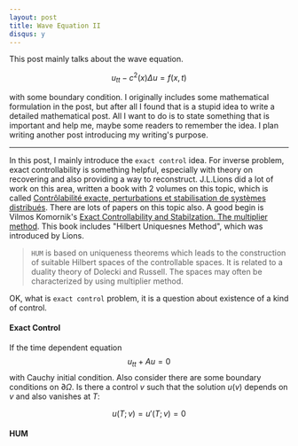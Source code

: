 ```yaml
---
layout: post
title: Wave Equation II
disqus: y
---
```


This post mainly talks about the wave equation.

$$u_{tt} - c^2(x) \Delta u = f(x ,t)$$

with some boundary condition. I originally includes some mathematical formulation in the post, but after all I found that is a stupid idea to write a detailed mathematical post. All I want to do is to state something that is important and help me, maybe some readers to remember the idea. I plan writing another post introducing my writing's purpose.

------
In this post, I mainly introduce the ``exact control`` idea. For inverse problem, exact controllability is something helpful, especially with theory on recovering and also providing a way to reconstruct. J.L.Lions did a lot of work on this area, written a book with 2 volumes on this topic, which is called [Contrôlabilité exacte, perturbations et stabilisation de systèmes distribués](http://www.amazon.com/Contr%C3%B4labilit%C3%A9-perturbations-stabilisation-syst%C3%A8mes-distribu%C3%A9s/dp/2225814775). There are lots of papers on this topic also. A good begin is Vilmos Komornik's [Exact Controllability and Stabilzation. The multiplier method](http://www.pg.im.ufrj.br/verao_arquivos/komornik1.PDF). This book includes "Hilbert Uniquesnes Method", which was introduced by Lions.

>``HUM`` is based on uniqueness theorems which leads to the construction of suitable Hilbert spaces of the controllable spaces. It is related to a duality theory of Dolecki and Russell. The spaces may often be characterized by using multiplier method.

OK, what is ``exact control`` problem, it is a question about existence of a kind of control.

#### Exact Control

If the time dependent equation
$$u_{tt} + A u = 0$$
with Cauchy initial condition. Also consider there are some boundary conditions on $\partial\Omega$. Is there a control $v$ such that the solution $u(v)$ depends on $v$ and also vanishes at $T$:

$$u(T; v) = u'(T; v) = 0$$

#### HUM
